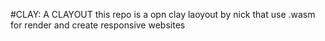 #CLAY: A CLAYOUT
this repo is a opn clay laoyout by nick that use .wasm for render and create responsive websites
